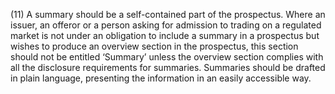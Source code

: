 (11) A summary should be a self-contained part of the prospectus. Where an issuer, an offeror or a person asking for admission to trading on a regulated market is not under an obligation to include a summary in a prospectus but wishes to produce an overview section in the prospectus, this section should not be entitled ‘Summary’ unless the overview section complies with all the disclosure requirements for summaries. Summaries should be drafted in plain language, presenting the information in an easily accessible way.